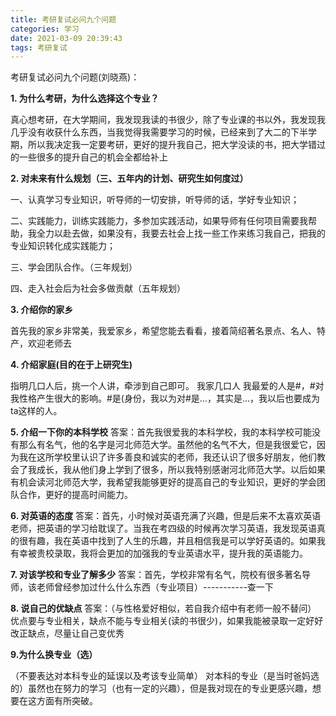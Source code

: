 ```yaml
---
title: 考研复试必问九个问题
categories: 学习
date: 2021-03-09 20:39:43
tags: 考研复试
---
```



考研复试必问九个问题(刘晓燕)：

**1. 为什么考研，为什么选择这个专业？**

真心想考研，在大学期间，我发现我读的书很少，除了专业课的书以外，我发现我几乎没有收获什么东西，当我觉得我需要学习的时候，已经来到了大二的下半学期，所以我决定我一定要考研，更好的提升我自己，把大学没读的书，把大学错过的一些很多的提升自己的机会全都给补上

<!--more-->

**2. 对未来有什么规划（三、五年内的计划、研究生如何度过）**

一、认真学习专业知识，听导师的一切安排，听导师的话，学好专业知识；

二、实践能力，训练实践能力，多参加实践活动，如果导师有任何项目需要我帮助，我全力以赴去做，如果没有，我要去社会上找一些工作来练习我自己，把我的专业知识转化成实践能力；

三、学会团队合作。（三年规划）

四、走入社会后为社会多做贡献（五年规划）

**3. 介绍你的家乡**

首先我的家乡非常美，我爱家乡，希望您能去看看，接着简绍著名景点、名人、特产，欢迎老师去

**4. 介绍家庭(目的在于上研究生)**

指明几口人后，挑一个人讲，牵涉到自己即可。
我家几口人 我最爱的人是#，#对我性格产生很大的影响。#是(身份，我以为对#是…，其实是…，我以后也要成为ta这样的人。



**5. 介绍一下你的本科学校**
答案：首先我很爱我的本科学校，我的本科学校可能没有那么有名气，他的名字是河北师范大学。虽然他的名气不大，但是我很爱它，因为我在这所学校里认识了许多善良和诚实的老师，我还认识了很多好朋友，他们教会了我成长，我从他们身上学到了很多，所以我特别感谢河北师范大学。以后如果有机会读河北师范大学，我希望我能够更好的提高自己的专业知识，更好的学会团队合作，更好的提高时间能力。



**6. 对英语的态度**
答案：首先，小时候对英语充满了兴趣，但是后来不太喜欢英语老师，把英语的学习给耽误了。当我在考四级的时候再次学习英语，我发现英语真的很有趣，我在英语中找到了人生的乐趣，并且相信我是可以学好英语的。如果我有幸被贵校录取，我将会更加的加强我的专业英语水平，提升我的英语能力。



**7. 对该学校和专业了解多少**
答案：首先，学校非常有名气，院校有很多著名导师，该老师曾经参加过什么什么东西（专业项目）-----------查一下



**8. 说自己的优缺点**
答案：（与性格爱好相似，若自我介绍中有老师一般不替问）
优点要与专业相关，缺点不能与专业相关(读的书很少)，如果我能被录取一定好好改正缺点，尽量让自己变优秀



**9.为什么换专业（选）**

（不要表达对本科专业的延误以及考该专业简单）
对本科的专业（是当时爸妈选的）虽然也在努力的学习（也有一定的兴趣），但是我对现在的专业更感兴趣，想要在这方面有所突破。